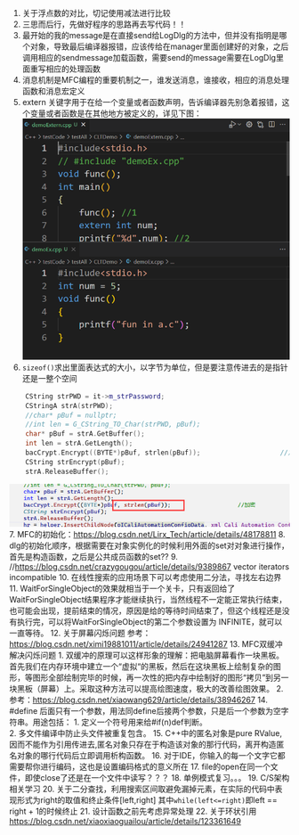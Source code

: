 1. 关于浮点数的对比，切记使用减法进行比较
2. 三思而后行，先做好程序的思路再去写代码！！
3. 最开始的我的message是在直接send给LogDlg的方法中，但并没有指明是哪个对象，导致最后编译器报错，应该传给在manager里面创建好的对象，之后调用相应的sendmessage加载函数，需要send的message需要在LogDlg里面重写相应的处理函数
4. 消息机制是MFC编程的重要机制之一，谁发送消息，谁接收，相应的消息处理函数和消息宏定义
5. extern 关键字用于在给一个变量或者函数声明，告诉编译器先别急着报错，这个变量或者函数是在其他地方被定义的，详见下图：
![图 1](../Bin/image/2022-09-19-externDemo.png)  
6. ``sizeof()``求出里面表达式的大小，以字节为单位，但是要注意传进去的是指针还是一整个空间
```C++
    CString strPWD = it->m_strPassword;
    CStringA strA(strPWD);
    //char* pBuf = nullptr;
    //int len = G_CString_TO_Char(strPWD, pBuf);
    char* pBuf = strA.GetBuffer();
    int len = strA.GetLength();
    bacCrypt.Encrypt((BYTE*)pBuf, strlen(pBuf));					//加密
    CString strEncrypt(pBuf);
    strA.ReleaseBuffer();
```
![图 4](../Bin/image/2022-09-21-sizeof.png)  
7. MFC的初始化：https://blog.csdn.net/Lirx_Tech/article/details/48178811
8. dlg的初始化顺序，根据需要在对象实例化的时候利用外面的set对对象进行操作，首先是构造函数，之后是公共成员函数的set??
9. //https://blog.csdn.net/crazygougou/article/details/9389867 vector iterators incompatible
10. 在线性搜索的应用场景下可以考虑使用二分法，寻找左右边界
11. WaitForSingleObject的效果就相当于一个关卡，只有返回给了WaitForSingleObject结果程序才能继续执行，当然线程不一定能正常执行结束，也可能会出现，提前结束的情况，原因是给的等待时间结束了，但这个线程还是没有执行完，可以将WaitForSingleObject的第二个参数设置为 INFINITE，就可以一直等待。
12. 关于屏幕闪烁问题 参考：https://blog.csdn.net/ximi19881011/article/details/24941287
13. MFC双缓冲解决闪烁问题
    1.  双缓冲的原理可以这样形象的理解：把电脑屏幕看作一块黑板。首先我们在内存环境中建立一个“虚拟“的黑板，然后在这块黑板上绘制复杂的图形，等图形全部绘制完毕的时候，再一次性的把内存中绘制好的图形“拷贝”到另一块黑板（屏幕）上。采取这种方法可以提高绘图速度，极大的改善绘图效果。
    2.  参考：https://blog.csdn.net/xiaowang629/article/details/38946267
14. #define 后面只有一个参数，用法同define后接两个参数，只是后一个参数为空字符串。用途包括：
    1.  定义一个符号用来给#if(n)def判断。  
    2.  多文件编译中防止头文件被重复包含。
15. C++中的匿名对象是pure RValue, 因而不能作为引用传进去,匿名对象只存在于构造该对象的那行代码，离开构造匿名对象的哪行代码后立即调用析构函数。
16. 对于IDE，你输入的每一个文字它都需要帮你进行编码，这也是设置编码格式的意义所在
17. file的open在同一个文件，即使close了还是在一个文件中读写？？？
18. 单例模式复习。。。
19. C/S架构相关学习
20. 关于二分查找，利用搜索区间取避免漏掉元素，在实际的代码中表现形式为right的取值和终止条件[left,right] 其中``while(left<=right)``即left == right + 1的时候终止
21. 设计函数之前先考虑异常处理
22. 关于环状引用 https://blog.csdn.net/xiaoxiaoguailou/article/details/123361649